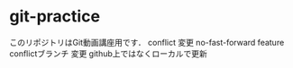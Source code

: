 # git-practice
このリポジトリはGit動画講座用です．
conflict
変更
no-fast-forward feature conflictブランチ 変更
github上ではなくローカルで更新
